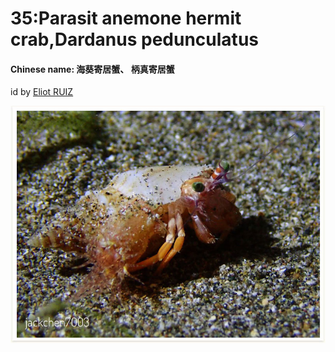 # 35:Parasit anemone hermit crab,Dardanus pedunculatus

#### Chinese name: 海葵寄居蟹、 **柄真寄居蟹**

id by [Eliot RUIZ](https://www.instagram.com/biodiving)

![](../../.gitbook/assets/parasit-anemone-hermit-crab.jpg)


